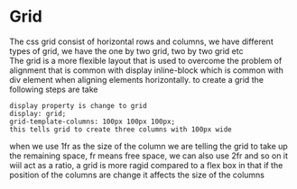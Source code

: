 
# Grid

The css grid consist of horizontal rows and columns, we have different types of grid, we have the one by two grid, two by two grid etc  
The grid is a more flexible layout that is used to overcome the problem of alignment that is common with display inline-block which is common with div element when aligning elements horizontally.
to create a grid the following steps are take
```
display property is change to grid
display: grid;
grid-template-columns: 100px 100px 100px;
this tells grid to create three columns with 100px wide
```
when we use 1fr as the size of the column we are telling the grid to take up the remaining space, fr means free space, we can also use 2fr and so on it wiil act as a ratio, a grid is more ragid compared to a flex box in that if the position of the columns are change it affects the size of the columns